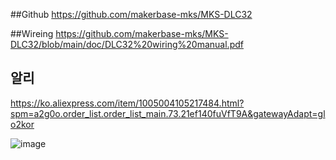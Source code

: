 


##Github
https://github.com/makerbase-mks/MKS-DLC32

##Wireing
https://github.com/makerbase-mks/MKS-DLC32/blob/main/doc/DLC32%20wiring%20manual.pdf

## 알리
https://ko.aliexpress.com/item/1005004105217484.html?spm=a2g0o.order_list.order_list_main.73.21ef140fuVfT9A&gatewayAdapt=glo2kor



![image](https://user-images.githubusercontent.com/29625147/211452808-fbc97bfc-f5c8-4180-b009-f1eabf47675a.png)
